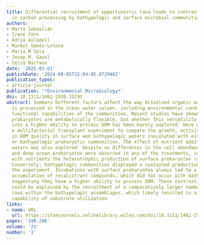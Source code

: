 ```yaml
---
title: Differential recruitment of opportunistic taxa leads to contrasting abilities
  in carbon processing by bathypelagic and surface microbial communities
authors:
- Marta Sebastián
- Irene Forn
- Adrià Auladell
- Markel Gómez‐Letona
- Maria M Sala
- Josep M. Gasol
- Cèlia Marrasé
date: '2021-01-01'
publishDate: '2024-08-05T15:04:45.872948Z'
publication_types:
- article-journal
publication: '*Environmental Microbiology*'
doi: 10.1111/1462-2920.15292
abstract: Summary Different factors affect the way dissolved organic matter (DOM)
  is processed in the ocean water column, including environmental conditions and the
  functional capabilities of the communities. Recent studies have shown that bathypelagic
  prokaryotes are metabolically flexible, but whether this versatility translates
  into a higher ability to process DOM has been barely explored. Here we performed
  a multifactorial transplant experiment to compare the growth, activity and changes
  in DOM quality in surface and bathypelagic waters inoculated with either surface
  or bathypelagic prokaryotic communities. The effect of nutrient additions to surface
  waters was also explored. Despite no differences in the cell abundance of surface
  and deep ocean prokaryotes were observed in any of the treatments, in surface waters
  with nutrients the heterotrophic production of surface prokaryotes rapidly decreased.
  Conversely, bathypelagic communities displayed a sustained production throughout
  the experiment. Incubations with surface prokaryotes always led to a significant
  accumulation of recalcitrant compounds, which did not occur with bathypelagic prokaryotes,
  suggesting they have a higher ability to process DOM. These contrasting abilities
  could be explained by the recruitment of a comparatively larger number of opportunistic
  taxa within the bathypelagic assemblages, which likely resulted in a broader community
  capability of substrate utilization.
links:
- name: URL
  url: https://sfamjournals.onlinelibrary.wiley.com/doi/10.1111/1462-2920.15292
pages: '190-206'
volume: '23'
number: '1'
---
```

